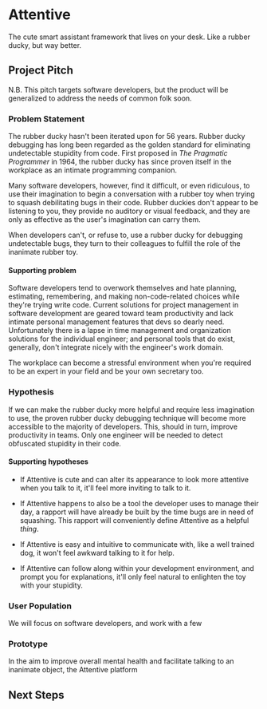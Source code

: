 # Attentive

The cute smart assistant framework that lives on your desk. Like a rubber ducky, but way better.

## Project Pitch

N.B. This pitch targets software developers, but the product will be generalized to address the needs of common folk soon.

### Problem Statement

The rubber ducky hasn't been iterated upon for 56 years.
Rubber ducky debugging has long been regarded as the golden standard for eliminating undetectable stupidity from code.
First proposed in *The Pragmatic Programmer* in 1964, the rubber ducky has since proven itself in the workplace as an intimate programming companion.

Many software developers, however, find it difficult, or even ridiculous, to use their imagination to begin a conversation with a rubber toy when trying to squash debilitating bugs in their code.
Rubber duckies don't appear to be listening to you, they provide no auditory or visual feedback, and they are only as effective as the user's imagination can carry them.

When developers can't, or refuse to, use a rubber ducky for debugging undetectable bugs, they turn to their colleagues to fulfill the role of the inanimate rubber toy.

#### Supporting problem

Software developers tend to overwork themselves and hate planning, estimating, remembering, and making non-code-related choices while they're trying write code.
Current solutions for project management in software development are geared toward team productivity and lack intimate personal management features that devs so dearly need.
Unfortunately there is a lapse in time management and organization solutions for the individual engineer; and personal tools that do exist, generally, don't integrate nicely with the engineer's work domain.

The workplace can become a stressful environment when you're required to be an expert in your field and be your own secretary too.

### Hypothesis

If we can make the rubber ducky more helpful and require less imagination to use, the proven rubber ducky debugging technique will become more accessible to the majority of developers.
This, should in turn, improve productivity in teams. Only one engineer will be needed to detect obfuscated stupidity in their code.

#### Supporting hypotheses

- If Attentive is cute and can alter its appearance to look more attentive when you talk to it, it'll feel more inviting to talk to it.

- If Attentive happens to also be a tool the developer uses to manage their day, a rapport will have already be built by the time bugs are in need of squashing. This rapport will conveniently define Attentive as a helpful *thing*.

- If Attentive is easy and intuitive to communicate with, like a well trained dog, it won't feel awkward talking to it for help.

- If Attentive can follow along within your development environment, and prompt you for explanations, it'll only feel natural to enlighten the toy with your stupidity.

### User Population

We will focus on software developers, and work with a few

### Prototype

In the aim to improve overall mental health and facilitate talking to an inanimate object, the Attentive platform

## Next Steps







<!-- Secretaries are specialists in managing an individual as part of a larger team and can offload plenty of work, but they're not available 24/7, won't normally tend to your mental health, and they're expensive.


- Rubber duckies are hard to talk to

Everyone has their reasons for diving into a project or codebase and only surfacing for food and coffee.
For me, it's to escape all my other responsibilities that I need to track.
Planning, estimating, remembering, and making choices are all things I'm horrible at. 
Thankfully humans have invented to-do lists and calendars. -->

<!-- Often during work, people are met with moments of uncertainty during which they distract themselves with something like a coffee or snack. Once back at their desks they're met with the same problem from which they originally got distracted. -->

<!-- Surgeons often have to look away for guidance to a navigation system outside
the sterile area in the operating room. This can be detrimental to the task at hand and lead
to errors or extra time in surgery. -->

<!-- ### Hypothesis: -->
<!-- Auditory displays use sound to give users information. We believe that we can
use sound cues to help guide a surgeon to a given target much more accurately and
quickly. -->

<!-- ### User population:  -->
<!-- We will focus on neurosurgeons, and work with a few surgeons at the
Montreal Neuro to get feedback. -->

<!-- ### Prototype: -->
<!-- As we will build on an existing open-source framework (IBIS), we believe, that
we should have no problem to develop a plug-in that allows for data sonification of distance
information to a target. We will interface the IBIS system with an external audio synthesizer,
and developed an IBIS audio plugin capable of transmitting open sound control (OSC)
messages from IBIS to the pure data audio programming environment. -->



<!--### Rubber Ducky Plugin --- for stupidity in code
"I'm running my code, but it keeps crashing when it tries to instantiate this here object. I'll go find my friend and explain to him every line of code until I realize the stupid mistake I made. I'll then proceed to thank him and tell him to get out of my cubicle so I can get back to work."

### Productivity Plugin --- for ADHD at work 
"I come in to work on Monday, and login to my computer. Presented with my desktop background and a few (okay, a lot of) icons, I hit WINDOWS + L and get a coffee. Maybe a coffee will help me decide what to start with today."

### Motivation Plugin --- for depression at home
"I wake up in the morning, but I really don't want to get out of bed. There are too many people I have to talk to. There's no point anyways, what difference will it make if I wake up today." -->


